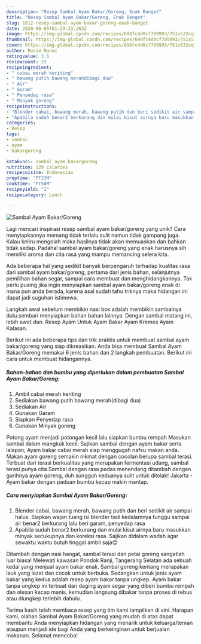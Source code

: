 ```yaml
---
description: "Resep Sambal Ayam Bakar/Goreng, Enak Banget"
title: "Resep Sambal Ayam Bakar/Goreng, Enak Banget"
slug: 1812-resep-sambal-ayam-bakar-goreng-enak-banget
date: 2020-06-05T01:29:33.263Z
image: https://img-global.cpcdn.com/recipes/698fc4d0cf709993/751x532cq70/sambal-ayam-bakargoreng-foto-resep-utama.jpg
thumbnail: https://img-global.cpcdn.com/recipes/698fc4d0cf709993/751x532cq70/sambal-ayam-bakargoreng-foto-resep-utama.jpg
cover: https://img-global.cpcdn.com/recipes/698fc4d0cf709993/751x532cq70/sambal-ayam-bakargoreng-foto-resep-utama.jpg
author: Rosie Nunez
ratingvalue: 3.6
reviewcount: 15
recipeingredient:
- " cabai merah keriting"
- " bawang putih bawang merahdibagi dua"
- " Air"
- " Garam"
- " Penyedap rasa"
- " Minyak goreng"
recipeinstructions:
- "Blender cabai, bawang merah, bawang putih dan beri sedikit air sampai halus. Siapkan wajan tuang isi blender tadi kedalamnya tunggu sampai air benar2 berkurang lalu beri garam, penyedap rasa"
- "Apabila sudah benar2 berkurang dan mulai kisut airnya baru masukkan minyak secukupnya dan koreksi rasa. Sajikan didalam wadah agar sewaktu waktu butuh tinggal ambil saja😊"
categories:
- Resep
tags:
- sambal
- ayam
- bakargoreng

katakunci: sambal ayam bakargoreng 
nutrition: 129 calories
recipecuisine: Indonesian
preptime: "PT23M"
cooktime: "PT58M"
recipeyield: "1"
recipecategory: Lunch

---
```



![Sambal Ayam Bakar/Goreng](https://img-global.cpcdn.com/recipes/698fc4d0cf709993/751x532cq70/sambal-ayam-bakargoreng-foto-resep-utama.jpg)

Lagi mencari inspirasi resep sambal ayam bakar/goreng yang unik? Cara menyiapkannya memang tidak terlalu sulit namun tidak gampang juga. Kalau keliru mengolah maka hasilnya tidak akan memuaskan dan bahkan tidak sedap. Padahal sambal ayam bakar/goreng yang enak harusnya sih memiliki aroma dan cita rasa yang mampu memancing selera kita.

Ada beberapa hal yang sedikit banyak berpengaruh terhadap kualitas rasa dari sambal ayam bakar/goreng, pertama dari jenis bahan, selanjutnya pemilihan bahan segar, sampai cara membuat dan menghidangkannya. Tak perlu pusing jika ingin menyiapkan sambal ayam bakar/goreng enak di mana pun anda berada, karena asal sudah tahu triknya maka hidangan ini dapat jadi suguhan istimewa.

Langkah awal sebelum membikin nasi box adalah membikin sambalnya dulu.sembari menyiapkan bahan bahan lainnya. Dengan sambal matang ini, lebih awet dan. Resep Ayam Untuk Ayam Bakar Ayam Kremes Ayam Kalasan.


Berikut ini ada beberapa tips dan trik praktis untuk membuat sambal ayam bakar/goreng yang siap dikreasikan. Anda bisa membuat Sambal Ayam Bakar/Goreng memakai 6 jenis bahan dan 2 langkah pembuatan. Berikut ini cara untuk membuat hidangannya.

<!--inarticleads1-->

##### Bahan-bahan dan bumbu yang diperlukan dalam pembuatan Sambal Ayam Bakar/Goreng:

1. Ambil  cabai merah keriting
1. Sediakan  bawang putih bawang merah(dibagi dua)
1. Sediakan  Air
1. Gunakan  Garam
1. Siapkan  Penyedap rasa
1. Gunakan  Minyak goreng


Potong ayam menjadi potongan kecil lalu siapkan bumbu rempah Masukan sambal dalam mangkuk kecil; Sajikan sambal dengan ayam bakar serta lalapan; Ayam bakar cabai merah siap menggugah nafsu makan anda. Makan ayam goreng semakin nikmat dengan cocolan berupa sambal terasi. Terbuat dari terasi berkualitas yang merupakan fermentasi udang, sambal terasi punya cita Sambal dengan rasa pedas menendang ditambah dengan gurihnya ayam goreng, duh sungguh keduanya sulit untuk ditolak! Jakarta - Ayam bakar dengan paduan bumbu kecap makin mantap. 

<!--inarticleads2-->

##### Cara menyiapkan Sambal Ayam Bakar/Goreng:

1. Blender cabai, bawang merah, bawang putih dan beri sedikit air sampai halus. Siapkan wajan tuang isi blender tadi kedalamnya tunggu sampai air benar2 berkurang lalu beri garam, penyedap rasa
1. Apabila sudah benar2 berkurang dan mulai kisut airnya baru masukkan minyak secukupnya dan koreksi rasa. Sajikan didalam wadah agar sewaktu waktu butuh tinggal ambil saja😊


Ditambah dengan nasi hangat, sambal terasi dan petai goreng sangatlah luar biasa! Melewati kawasan Pondok Ranji, Tangerang Selatan ada sebuah kedai yang menjual ayam bakar enak. Sambal goreng kentang merupakan lauk yang lezat dan cocok untuk berbuka. Sedangkan untuk jenis ayam bakar yang kedua adalah resep ayam bakar tanpa ungkep. Ayam bakar tanpa ungkep ini terbuat dari daging ayam segar yang diberi bumbu rempah dan olesan kecap manis, kemudian langsung dibakar tanpa proses di rebus atau diungkep terlebih dahulu. 

Terima kasih telah membaca resep yang tim kami tampilkan di sini. Harapan kami, olahan Sambal Ayam Bakar/Goreng yang mudah di atas dapat membantu Anda menyiapkan hidangan yang menarik untuk keluarga/teman ataupun menjadi ide bagi Anda yang berkeinginan untuk berjualan makanan. Selamat mencoba!
